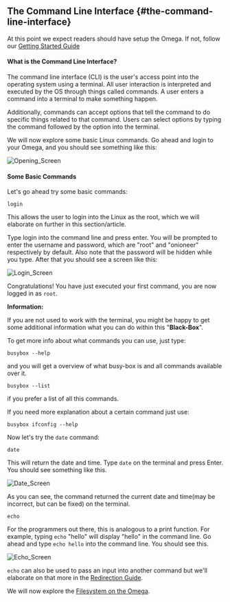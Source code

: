 ## The Command Line Interface {#the-command-line-interface}

At this point we expect readers should have setup the Omega. If not, follow our [Getting Started Guide](#first-time-setup)

#### What is the Command Line Interface?

The command line interface (CLI) is the user's access point into the operating system using a terminal. All user interaction is interpreted and executed by the OS through things called  commands. A user enters a command into a terminal to make something happen.

Additionally, commands can accept options that tell the command to do specific things related to that command. Users can select options by typing the command followed by the option into the terminal.

We will now explore some basic Linux commands. Go ahead and login to your Omega, and you should see something like this:

![Opening_Screen](http://i.imgur.com/tRPQy5O.png)

#### Some Basic Commands

Let's go ahead try some basic commands:

```
login
```

This allows the user to login into the Linux as the root, which we will elaborate on further in this section/article.

Type login into the command line and press enter. You will be prompted to enter the username and password, which are "root" and "onioneer" respectively by default. Also note that the password will be hidden while you type. After that you should see a screen like this:

![Login_Screen](http://i.imgur.com/hxuce5c.png)

Congratulations! You have just executed your first command, you are now logged in as `root`.

**Information:**

If you are not used to work with the terminal, you might be happy to get some additional information what you can do within this "**Black-Box**".

To get more info about what commands you can use, just type:

```
busybox --help
```

and you will get a overview of what busy-box is and all commands available over it.

```
busybox --list
```

if you prefer a list of all this commands.

If you need more explanation about a certain command just use:

```
busybox ifconfig --help
```

Now let's try the `date` command:

```
date
```

This will return the date and time. Type `date` on the terminal and press Enter. You should see something like this.

![Date_Screen](http://i.imgur.com/qSmPt1Q.png)

As you can see, the command returned the current date and time(may be incorrect, but can be fixed) on the terminal.

```
echo
```

For the programmers out there, this is analogous to a print function. For example, typing `echo` "hello" will display "hello" in the command line. Go ahead and type `echo hello` into the command line. You should see this.

![Echo_Screen](http://i.imgur.com/dtD91g3.png)

`echo` can also be used to pass an input into another command but we'll elaborate on that more in the [Redirection Guide](#redirection).

We will now explore the [Filesystem on the Omega](#exploring-the-file-system).
